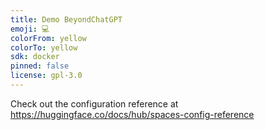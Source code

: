 ```yaml
---
title: Demo BeyondChatGPT
emoji: 💻
colorFrom: yellow
colorTo: yellow
sdk: docker
pinned: false
license: gpl-3.0
---
```


Check out the configuration reference at https://huggingface.co/docs/hub/spaces-config-reference
